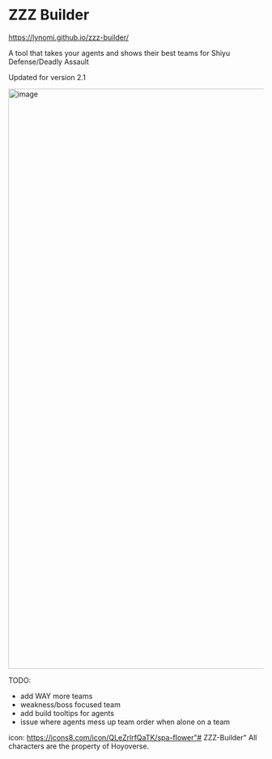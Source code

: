 # ZZZ Builder
https://lynomi.github.io/zzz-builder/

A tool that takes your agents and shows their best teams for Shiyu Defense/Deadly Assault

Updated for version 2.1

<img width="1578" height="1146" alt="image" src="https://github.com/user-attachments/assets/90fdad61-4268-4a1b-8a13-f1d03c746923" />


TODO:
- add WAY more teams
- weakness/boss focused team
- add build tooltips for agents
- issue where agents mess up team order when alone on a team

icon: https://icons8.com/icon/QLeZrlrfQaTK/spa-flower"# ZZZ-Builder" 
All characters are the property of Hoyoverse.
